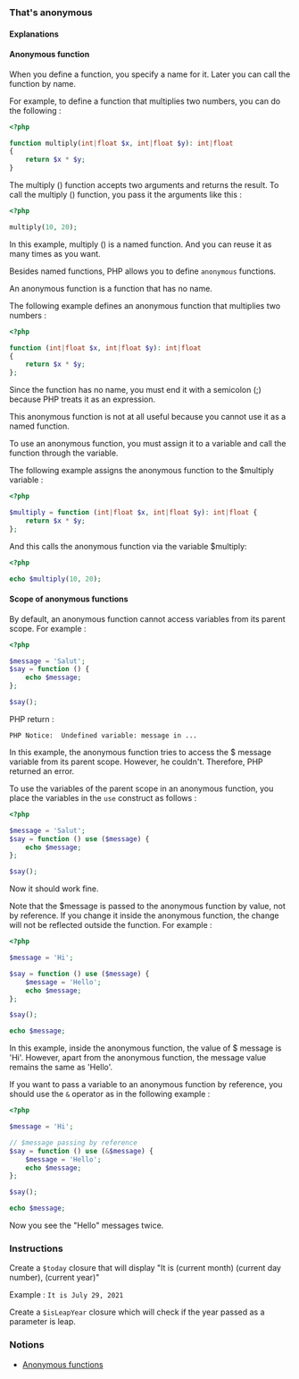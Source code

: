 ### That's anonymous

#### Explanations

#### Anonymous function

When you define a function, you specify a name for it. Later you can call the function by name.

For example, to define a function that multiplies two numbers, you can do the following :

```php
<?php

function multiply(int|float $x, int|float $y): int|float
{
    return $x * $y;
}
```

The multiply () function accepts two arguments and returns the result. To call the multiply () function, you pass it the arguments like this :

```php
<?php

multiply(10, 20);
```

In this example, multiply () is a named function. And you can reuse it as many times as you want.

Besides named functions, PHP allows you to define `anonymous` functions.

An anonymous function is a function that has no name.

The following example defines an anonymous function that multiplies two numbers :

```php
<?php

function (int|float $x, int|float $y): int|float
{
    return $x * $y;
};
```

Since the function has no name, you must end it with a semicolon (;) because PHP treats it as an expression.

This anonymous function is not at all useful because you cannot use it as a named function.

To use an anonymous function, you must assign it to a variable and call the function through the variable.

The following example assigns the anonymous function to the $multiply variable :

```php
<?php

$multiply = function (int|float $x, int|float $y): int|float {
    return $x * $y;
};
```

And this calls the anonymous function via the variable $multiply:

```php
<?php

echo $multiply(10, 20);
```

#### Scope of anonymous functions

By default, an anonymous function cannot access variables from its parent scope. For example :

```php
<?php

$message = 'Salut';
$say = function () {
    echo $message;
};

$say();
```

PHP return :

```
PHP Notice:  Undefined variable: message in ...
```

In this example, the anonymous function tries to access the $ message variable from its parent scope. However, he couldn't. Therefore, PHP returned an error.

To use the variables of the parent scope in an anonymous function, you place the variables in the `use` construct as follows :

```php
<?php

$message = 'Salut';
$say = function () use ($message) {
    echo $message;
};

$say();
```

Now it should work fine.

Note that the $message is passed to the anonymous function by value, not by reference. If you change it inside the anonymous function, the change will not be reflected outside the function. For example :

```php
<?php

$message = 'Hi';

$say = function () use ($message) {
    $message = 'Hello';
    echo $message;
};

$say();

echo $message;
```

In this example, inside the anonymous function, the value of $ message is 'Hi'. However, apart from the anonymous function, the message value remains the same as 'Hello'.

If you want to pass a variable to an anonymous function by reference, you should use the `&` operator as in the following example :

```php
<?php

$message = 'Hi';

// $message passing by reference
$say = function () use (&$message) {
    $message = 'Hello';
    echo $message;
};

$say();

echo $message;
```

Now you see the "Hello" messages twice.

### Instructions

Create a `$today` closure that will display "It is (current month) (current day number), (current year)"

Example : `It is July 29, 2021`

Create a `$isLeapYear` closure which will check if the year passed as a parameter is leap.

### Notions

- [Anonymous functions](https://www.php.net/manual/fr/functions.anonymous.php)

